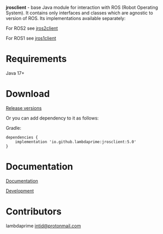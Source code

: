**jrosclient** - base Java module for interaction with ROS (Robot Operating System). It contains only interfaces and classes which are agnostic to version of ROS. Its implementations available separately:

For ROS2 see [jros2client](https://github.com/lambdaprime/jros2client)

For ROS1 see [jros1client](https://github.com/lambdaprime/jros1client)

# Requirements

Java 17+

# Download

[Release versions](https://github.com/lambdaprime/jrosclient/releases)

Or you can add dependency to it as follows:

Gradle:

```
dependencies {
    implementation 'io.github.lambdaprime:jrosclient:5.0'
}
```

# Documentation

[Documentation](http://portal2.atwebpages.com/jrosclient)

[Development](DEVELOPMENT.md)

# Contributors

lambdaprime <intid@protonmail.com>
